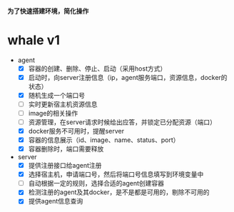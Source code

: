 #### 为了快速搭建环境，简化操作
# whale v1

- agent
  - [x] 容器的创建、删除、停止、启动（采用host方式）
  - [x] 启动时，向server注册信息（ip，agent服务端口，资源信息，docker的状态）
  - [x] 随机生成一个端口号
  - [ ] 实时更新宿主机资源信息
  - [ ] image的相关操作
  - [ ] 资源管理，在server请求时候给出应答，并锁定已分配资源（端口）
  - [x] docker服务不可用时，提醒server
  - [x] 容器的信息展示（id、image、name、status、port）
  - [x] 容器删除时，端口需要释放
- server
  - [x] 提供注册接口给agent注册
  - [x] 选择宿主机，申请端口号，然后将端口号信息填写到环境变量中
  - [ ] 自动根据一定的规则，选择合适的agent创建容器
  - [x] 检测注册的agent及其docker，是不是都是可用的，剔除不可用的
  - [x] 提供agent信息查询

